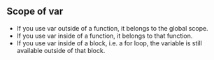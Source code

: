 ## Scope of var
- If you use var outside of a function, it belongs to the global scope.
- If you use var inside of a function, it belongs to that function.
- If you use var inside of a block, i.e. a for loop, the variable is still available outside of that block.